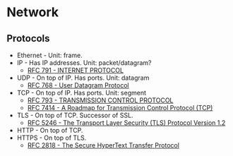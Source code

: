 # Network

## Protocols

- Ethernet - Unit: frame.
- IP - Has IP addresses. Unit: packet/datagram?
  - [RFC 791 - INTERNET PROTOCOL](https://tools.ietf.org/html/rfc791)
- UDP - On top of IP. Has ports. Unit: datagram
  - [RFC 768 - User Datagram Protocol](https://tools.ietf.org/html/rfc768)
- TCP - On top of IP. Has ports. Unit: segment
  - [RFC 793 - TRANSMISSION CONTROL PROTOCOL](https://tools.ietf.org/html/rfc793)
  - [RFC 7414 - A Roadmap for Transmission Control Protocol (TCP)](https://tools.ietf.org/html/rfc7414)
- TLS - On top of TCP. Successor of SSL.
  - [RFC 5246 - The Transport Layer Security (TLS) Protocol Version 1.2](https://tools.ietf.org/html/rfc5246)
- HTTP - On top of TCP.
- HTTPS - On top of TLS.
  - [RFC 2818 - The Secure HyperText Transfer Protocol](https://tools.ietf.org/html/rfc2818)
